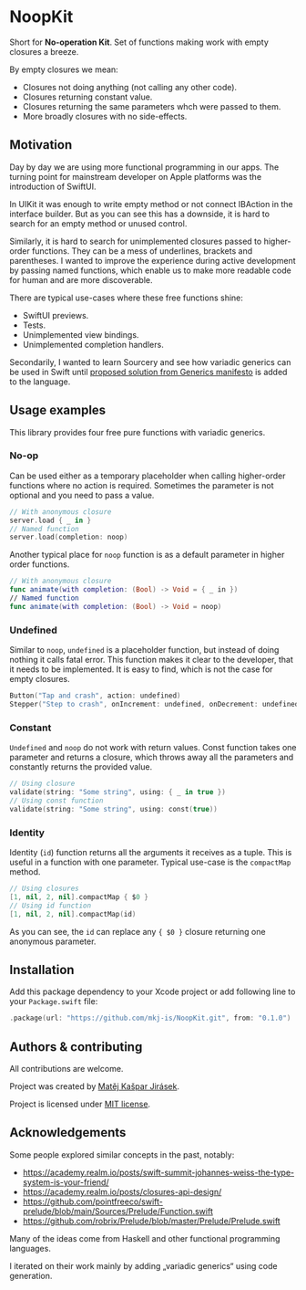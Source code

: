 # NoopKit

Short for **No-operation Kit**. Set of functions making work with empty closures a breeze.

By empty closures we mean:

- Closures not doing anything (not calling any other code).
- Closures returning constant value.
- Closures returning the same parameters whch were passed to them.
- More broadly closures with no side-effects.

## Motivation

Day by day we are using more functional programming in our apps. The turning point for mainstream developer on Apple platforms was the introduction of SwiftUI.

In UIKit it was enough to write empty method or not connect IBAction in the interface builder. But as you can see this has a downside, it is hard to search for an empty method or unused control.

Similarly, it is hard to search for unimplemented closures passed to higher-order functions. They can be a mess of underlines, brackets and parentheses. I wanted to improve the experience during active development by passing named functions, which enable us to make more readable code for human and are more discoverable.

There are typical use-cases where these free functions shine:

- SwiftUI previews.
- Tests.
- Unimplemented view bindings.
- Unimplemented completion handlers.

Secondarily, I wanted to learn Sourcery and see how variadic generics can be used in Swift until [proposed solution from Generics manifesto](https://github.com/apple/swift/blob/master/docs/GenericsManifesto.md#variadic-generics) is added to the language.

## Usage examples

This library provides four free pure functions with variadic generics.

### No-op

Can be used either as a temporary placeholder when calling higher-order functions where no action is required. Sometimes the parameter is not optional and you need to pass a value.

```swift
// With anonymous closure
server.load { _ in }
// Named function
server.load(completion: noop)
```

Another typical place for `noop` function is as a default parameter in higher order functions.

```swift
// With anonymous closure
func animate(with completion: (Bool) -> Void = { _ in })
// Named function
func animate(with completion: (Bool) -> Void = noop)
```

### Undefined

Similar to `noop`, `undefined` is a placeholder function, but instead of doing nothing it calls fatal error. This function makes it clear to the developer, that it needs to be implemented. It is easy to find, which is not the case for empty closures.

```swift
Button("Tap and crash", action: undefined)
Stepper("Step to crash", onIncrement: undefined, onDecrement: undefined)
```

### Constant

`Undefined` and `noop` do not work with return values. Const function takes one parameter and returns a closure, which throws away all the parameters and constantly returns the provided value.

```swift
// Using closure
validate(string: "Some string", using: { _ in true })
// Using const function
validate(string: "Some string", using: const(true))
```

### Identity

Identity (`id`) function returns all the arguments it receives as a tuple. This is useful in a function with one parameter.
Typical use-case is the `compactMap` method.

```swift
// Using closures
[1, nil, 2, nil].compactMap { $0 }
// Using id function
[1, nil, 2, nil].compactMap(id)
```

As you can see, the `id` can replace any  `{ $0 }` closure returning one anonymous parameter.

## Installation

Add this package dependency to your Xcode project or add following line to your `Package.swift` file:

```swift
.package(url: "https://github.com/mkj-is/NoopKit.git", from: "0.1.0")
```

## Authors & contributing

All contributions are welcome.

Project was created by [Matěj Kašpar Jirásek](https://github.com/mkj-is).

Project is licensed under [MIT license](LICENSE.txt).

## Acknowledgements

Some people explored similar concepts in the past, notably:

- https://academy.realm.io/posts/swift-summit-johannes-weiss-the-type-system-is-your-friend/
- https://academy.realm.io/posts/closures-api-design/
- https://github.com/pointfreeco/swift-prelude/blob/main/Sources/Prelude/Function.swift
- https://github.com/robrix/Prelude/blob/master/Prelude/Prelude.swift

Many of the ideas come from Haskell and other functional programming languages.

I iterated on their work mainly by adding „variadic generics“ using code generation.
